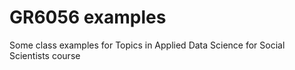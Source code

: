 # GR6056 examples
Some class examples for Topics in Applied Data Science for Social Scientists course
